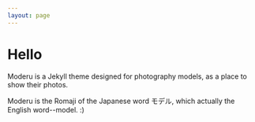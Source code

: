 ```yaml
---
layout: page
---
```


# Hello

Moderu is a Jekyll theme designed for photography models, as a place to show their photos.

Moderu is the Romaji of the Japanese word モデル, which actually the English word--model. :)
